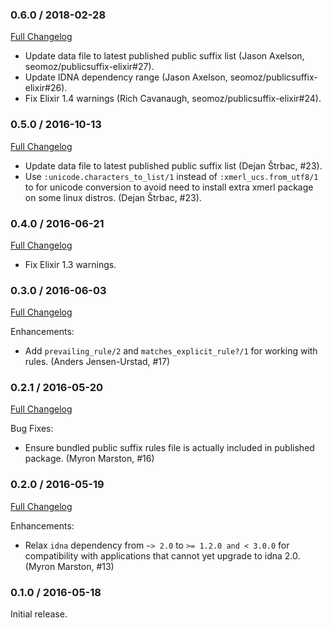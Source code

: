 ### 0.6.0 / 2018-02-28
[Full Changelog](https://github.com/seomoz/publicsuffix-elixir/compare/v0.5.0...v0.4.0)

* Update data file to latest published public suffix list (Jason Axelson, seomoz/publicsuffix-elixir#27).
* Update IDNA dependency range (Jason Axelson, seomoz/publicsuffix-elixir#26).
* Fix Elixir 1.4 warnings (Rich Cavanaugh, seomoz/publicsuffix-elixir#24).

### 0.5.0 / 2016-10-13
[Full Changelog](https://github.com/seomoz/publicsuffix-elixir/compare/v0.4.0...v0.5.0)

* Update data file to latest published public suffix list (Dejan Štrbac, #23).
* Use `:unicode.characters_to_list/1` instead of `:xmerl_ucs.from_utf8/1`
  to for unicode conversion to avoid need to install extra xmerl package
  on some linux distros. (Dejan Štrbac, #23).

### 0.4.0 / 2016-06-21
[Full Changelog](https://github.com/seomoz/publicsuffix-elixir/compare/v0.3.0...v0.4.0)

* Fix Elixir 1.3 warnings.

### 0.3.0 / 2016-06-03
[Full Changelog](https://github.com/seomoz/publicsuffix-elixir/compare/v0.2.1...v0.3.0)

Enhancements:

* Add `prevailing_rule/2` and `matches_explicit_rule?/1` for working
  with rules. (Anders Jensen-Urstad, #17)

### 0.2.1 / 2016-05-20
[Full Changelog](https://github.com/seomoz/publicsuffix-elixir/compare/v0.2.0...v0.2.1)

Bug Fixes:

* Ensure bundled public suffix rules file is actually included in
  published package. (Myron Marston, #16)

### 0.2.0 / 2016-05-19
[Full Changelog](https://github.com/seomoz/publicsuffix-elixir/compare/v0.1.0...v0.2.0)

Enhancements:

* Relax `idna` dependency from `~> 2.0` to `>= 1.2.0 and < 3.0.0` for
  compatibility with applications that cannot yet upgrade to idna 2.0.
  (Myron Marston, #13)

### 0.1.0 / 2016-05-18

Initial release.
